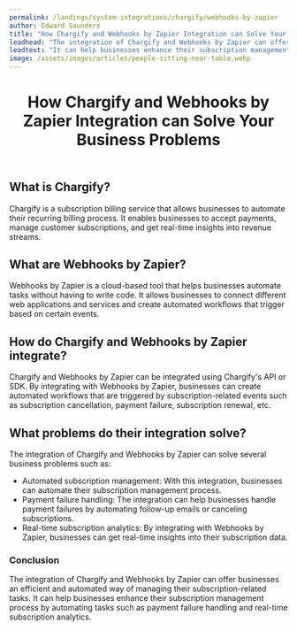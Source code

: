 ```yaml
---
permalink: /landings/system-integrations/chargify/webhooks-by-zapier
author: Edward Saunders
title: "How Chargify and Webhooks by Zapier Integration can Solve Your Business Problems"
leadhead: "The integration of Chargify and Webhooks by Zapier can offer businesses an efficient and automated way of managing their subscription-related tasks"
leadtext: "It can help businesses enhance their subscription management process by automating tasks such as payment failure handling and real-time subscription analytics."
image: /assets/images/articles/people-sitting-near-table.webp
---
```

<div class="arttext">	<header>
		<h1>How Chargify and Webhooks by Zapier Integration can Solve Your Business Problems</h1>
	</header>
	<main>
		<section>
			<h2>What is Chargify?</h2>
			<p>Chargify is a subscription billing service that allows businesses to automate their recurring billing process. It enables businesses to accept payments, manage customer subscriptions, and get real-time insights into revenue streams.</p>
		</section>
		<section>
			<h2>What are Webhooks by Zapier?</h2>
			<p>Webhooks by Zapier is a cloud-based tool that helps businesses automate tasks without having to write code. It allows businesses to connect different web applications and services and create automated workflows that trigger based on certain events.</p>
		</section>
		<section>
			<h2>How do Chargify and Webhooks by Zapier integrate?</h2>
			<p>Chargify and Webhooks by Zapier can be integrated using Chargify's API or SDK. By integrating with Webhooks by Zapier, businesses can create automated workflows that are triggered by subscription-related events such as subscription cancellation, payment failure, subscription renewal, etc.</p>
		</section>
		<section>
			<h2>What problems do their integration solve?</h2>
			<p>The integration of Chargify and Webhooks by Zapier can solve several business problems such as:</p>
			<ul>
				<li>Automated subscription management: With this integration, businesses can automate their subscription management process.</li>
				<li>Payment failure handling: The integration can help businesses handle payment failures by automating follow-up emails or canceling subscriptions.</li>
				<li>Real-time subscription analytics: By integrating with Webhooks by Zapier, businesses can get real-time insights into their subscription data.</li>
			</ul>
		</section>
	</main>
	<footer>
		<h3>Conclusion</h3>
		<p>The integration of Chargify and Webhooks by Zapier can offer businesses an efficient and automated way of managing their subscription-related tasks. It can help businesses enhance their subscription management process by automating tasks such as payment failure handling and real-time subscription analytics.</p>
	</footer>
</div>